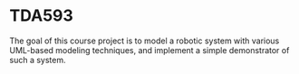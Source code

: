 # TDA593
The goal of this course project is to model a robotic system with various UML-based modeling techniques, and implement a simple demonstrator of such a system. 